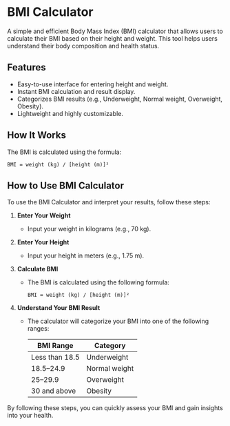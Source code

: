 # BMI Calculator

A simple and efficient Body Mass Index (BMI) calculator that allows users to calculate their BMI based on their height and weight. This tool helps users understand their body composition and health status.

## Features

- Easy-to-use interface for entering height and weight.
- Instant BMI calculation and result display.
- Categorizes BMI results (e.g., Underweight, Normal weight, Overweight, Obesity).
- Lightweight and highly customizable.

## How It Works

The BMI is calculated using the formula:
```text
BMI = weight (kg) / [height (m)]²

```

## How to Use BMI Calculator

To use the BMI Calculator and interpret your results, follow these steps:

1. **Enter Your Weight**  
   - Input your weight in kilograms (e.g., 70 kg).

2. **Enter Your Height**  
   - Input your height in meters (e.g., 1.75 m).

3. **Calculate BMI**  
   - The BMI is calculated using the following formula:  
     ```text
     BMI = weight (kg) / [height (m)]²
     ```

4. **Understand Your BMI Result**  
   - The calculator will categorize your BMI into one of the following ranges:  

     | BMI Range       | Category       |
     |------------------|----------------|
     | Less than 18.5  | Underweight    |
     | 18.5–24.9       | Normal weight  |
     | 25–29.9         | Overweight     |
     | 30 and above    | Obesity        |

By following these steps, you can quickly assess your BMI and gain insights into your health.